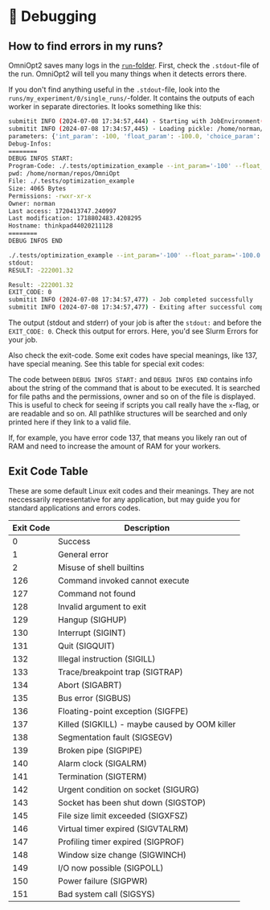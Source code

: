# <span class="tutorial_icon invert_in_dark_mode">🐞</span> Debugging

<!-- How to find and solve bugs -->

<!-- Category: Developing -->

<div id="toc"></div>

## How to find errors in my runs?

OmniOpt2 saves many logs in the <a target="_blank" href="tutorials?tutorial=folder_structure">`run`-folder</a>. First, check the `.stdout`-file of
the run. OmniOpt2 will tell you many things when it detects errors there.

If you don't find anything useful in the `.stdout`-file, look into the
`runs/my_experiment/0/single_runs/`-folder. It contains the outputs of each
worker in separate directories. It looks something like this:

```bash
submitit INFO (2024-07-08 17:34:57,444) - Starting with JobEnvironment(job_id=2387026, hostname=thinkpad44020211128, local_rank=0(1), node=0(1), global_rank=0(1))
submitit INFO (2024-07-08 17:34:57,445) - Loading pickle: /home/norman/repos/OmniOpt/runs/__main__tests__/1/single_runs/2387026/2387026_submitted.pkl
parameters: {'int_param': -100, 'float_param': -100.0, 'choice_param': 1, 'int_param_two': -5}
Debug-Infos:
========
DEBUG INFOS START:
Program-Code: ./.tests/optimization_example --int_param='-100' --float_param='-100.0' --choice_param='1'  --int_param_two='-5'
pwd: /home/norman/repos/OmniOpt
File: ./.tests/optimization_example
Size: 4065 Bytes
Permissions: -rwxr-xr-x
Owner: norman
Last access: 1720413747.240997
Last modification: 1718802483.4208295
Hostname: thinkpad44020211128
========
DEBUG INFOS END

./.tests/optimization_example --int_param='-100' --float_param='-100.0' --choice_param='1'  --int_param_two='-5'
stdout:
RESULT: -222001.32

Result: -222001.32
EXIT_CODE: 0
submitit INFO (2024-07-08 17:34:57,477) - Job completed successfully
submitit INFO (2024-07-08 17:34:57,477) - Exiting after successful completion
```

The output (stdout and stderr) of your job is after the `stdout:` and before the `EXIT_CODE: 0`. Check
this output for errors. Here, you'd see Slurm Errors for your job.

Also check the exit-code. Some exit codes have special meanings, like 137, have special meaning. See this table for special exit codes:

The code between `DEBUG INFOS START:` and `DEBUG INFOS END` contains info about the string of the command that is about to be executed. It is searched for file paths and the permissions, owner and so on of the file is displayed. This is useful to check for seeing if scripts you call really have the `x`-flag, or are readable and so on. All pathlike structures will be searched and only printed here if they link to a valid file.

If, for example, you have error code 137, that means you likely ran out of RAM and need to increase the amount of RAM for your workers.

## Exit Code Table

These are some default Linux exit codes and their meanings. They are not neccessarily representative for any application, but may guide you for standard applications and errors codes.

<table>
	<thead>
		<tr class="invert_in_dark_mode">
			<th>Exit Code</th>
			<th>Description</th>
		</tr>
	</thead>
	<tbody>
		<tr>
			<td>0</td>
			<td>Success</td>
		</tr>
		<tr>
			<td>1</td>
			<td>General error</td>
		</tr>
		<tr>
			<td>2</td>
			<td>Misuse of shell builtins</td>
		</tr>
		<tr>
			<td>126</td>
			<td>Command invoked cannot execute</td>
		</tr>
		<tr>
			<td>127</td>
			<td>Command not found</td>
		</tr>
		<tr>
			<td>128</td>
			<td>Invalid argument to exit</td>
		</tr>
		<tr>
			<td>129</td>
			<td>Hangup (SIGHUP)</td>
		</tr>
		<tr>
			<td>130</td>
			<td>Interrupt (SIGINT)</td>
		</tr>
		<tr>
			<td>131</td>
			<td>Quit (SIGQUIT)</td>
		</tr>
		<tr>
			<td>132</td>
			<td>Illegal instruction (SIGILL)</td>
		</tr>
		<tr>
			<td>133</td>
			<td>Trace/breakpoint trap (SIGTRAP)</td>
		</tr>
		<tr>
			<td>134</td>
			<td>Abort (SIGABRT)</td>
		</tr>
		<tr>
			<td>135</td>
			<td>Bus error (SIGBUS)</td>
		</tr>
		<tr>
			<td>136</td>
			<td>Floating-point exception (SIGFPE)</td>
		</tr>
		<tr>
			<td>137</td>
			<td>Killed (SIGKILL) - maybe caused by OOM killer</td>
		</tr>
		<tr>
			<td>138</td>
			<td>Segmentation fault (SIGSEGV)</td>
		</tr>
		<tr>
			<td>139</td>
			<td>Broken pipe (SIGPIPE)</td>
		</tr>
		<tr>
			<td>140</td>
			<td>Alarm clock (SIGALRM)</td>
		</tr>
		<tr>
			<td>141</td>
			<td>Termination (SIGTERM)</td>
		</tr>
		<tr>
			<td>142</td>
			<td>Urgent condition on socket (SIGURG)</td>
		</tr>
		<tr>
			<td>143</td>
			<td>Socket has been shut down (SIGSTOP)</td>
		</tr>
		<tr>
			<td>145</td>
			<td>File size limit exceeded (SIGXFSZ)</td>
		</tr>
		<tr>
			<td>146</td>
			<td>Virtual timer expired (SIGVTALRM)</td>
		</tr>
		<tr>
			<td>147</td>
			<td>Profiling timer expired (SIGPROF)</td>
		</tr>
		<tr>
			<td>148</td>
			<td>Window size change (SIGWINCH)</td>
		</tr>
		<tr>
			<td>149</td>
			<td>I/O now possible (SIGPOLL)</td>
		</tr>
		<tr>
			<td>150</td>
			<td>Power failure (SIGPWR)</td>
		</tr>
		<tr>
			<td>151</td>
			<td>Bad system call (SIGSYS)</td>
		</tr>
	</tbody>
</table>

